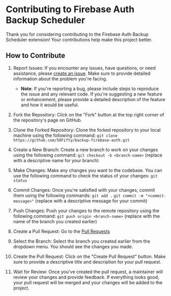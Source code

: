 # Contributing to Firebase Auth Backup Scheduler

Thank you for considering contributing to the Firebase Auth Backup Scheduler extension! Your contributions help make this project better.

## How to Contribute

1. Report Issues: If you encounter any issues, have questions, or need assistance, please [create an issue](https://github.com/50Fifty/backup-firebase-auth/issues/new). Make sure to provide detailed information about the problem you're facing.
    - **Note**: If you're reporting a bug, please include steps to reproduce the issue and any relevant code. If you're suggesting a new feature or enhancement, please provide a detailed description of the feature and how it would be useful.

2. Fork the Repository: Click on the "Fork" button at the top right corner of the repository's page on GitHub.

3. Clone the Forked Repository: Clone the forked repository to your local machine using the following command:
    ```git clone https://github.com/50Fifty/backup-firebase-auth.git ```

4. Create a New Branch: Create a new branch to work on your changes using the following command:
    ```git checkout -b <branch-name>``` (replace <branch-name> with a descriptive name for your branch)

5. Make Changes: Make any changes you want to the codebase. You can use the following command to check the status of your changes:
    ```git status```

6. Commit Changes: Once you're satisfied with your changes, commit them using the following commands:
    ```git add .```
    ```git commit -m "<commit-message>"``` (replace <commit-message> with a descriptive message for your commit)

7. Push Changes: Push your changes to the remote repository using the following command:
    ```git push origin <branch-name>``` (replace <branch-name> with the name of the branch you created earlier)

8. Create a Pull Request: Go to the [Pull Requests](https://github.com/50Fifty/backup-firebase-auth/pulls)

9. Select the Branch: Select the branch you created earlier from the dropdown menu. You should see the changes you made.

10. Create the Pull Request: Click on the "Create Pull Request" button. Make sure to provide a descriptive title and description for your pull request.

11. Wait for Review: Once you've created the pull request, a maintainer will review your changes and provide feedback. If everything looks good, your pull request will be merged and your changes will be added to the project.